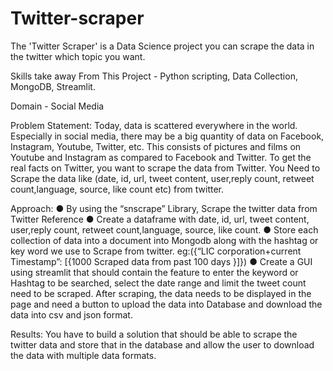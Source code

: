 # Twitter-scraper
The 'Twitter Scraper' is a Data Science project you can scrape the data in the twitter which topic you want.

Skills take away From This Project - Python scripting, Data Collection, MongoDB, Streamlit.

Domain - Social Media

Problem Statement:
Today, data is scattered everywhere in the world. Especially in social media, there may be a big quantity of data on Facebook, Instagram, Youtube, Twitter, etc. This consists of pictures and films on Youtube and Instagram as compared to Facebook and Twitter. To get the real facts on Twitter, you want to scrape the data from Twitter.
You Need to Scrape the data like (date, id, url, tweet content, user,reply count, retweet count,language, source, like count etc) from twitter.

Approach:
● By using the “snscrape” Library, Scrape the twitter data from Twitter Reference
● Create a dataframe with date, id, url, tweet content, user,reply count, retweet
count,language, source, like count.
● Store each collection of data into a document into Mongodb along with the
hashtag or key word we use to Scrape from twitter. eg:({“LIC
corporation+current Timestamp”: [{1000 Scraped data from past 100 days }]})
● Create a GUI using streamlit that should contain the feature to enter the
keyword or Hashtag to be searched, select the date range and limit the tweet
count need to be scraped. After scraping, the data needs to be displayed in the
page and need a button to upload the data into Database and download the
data into csv and json format.

Results: You have to build a solution that should be able to scrape the twitter data and store that in the database and allow the user to download the data with multiple data formats.
